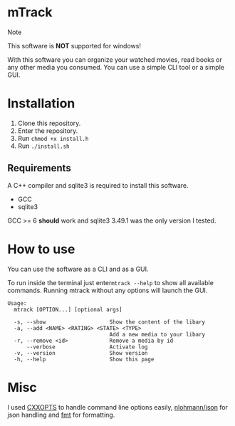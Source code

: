 # mTrack

> [!NOTE]
> This software is **NOT** supported for windows!

With this software you can organize your watched movies, read books or any other
media you consumed. You can use a simple CLI tool or a simple GUI.


# Installation

1. Clone this repository.
2. Enter the repository.
3. Run `chmod +x install.h`
4. Run `./install.sh`
    
## Requirements

A C++ compiler and sqlite3 is required to install this software.

- GCC
- sqlite3

GCC >= 6 **should** work and sqlite3 3.49.1 was the only version I tested.


# How to use

You can use the software as a CLI and as a GUI.

To run inside the terminal just enter`mtrack --help` to show all available
commands. Running mtrack without any options will launch the GUI.

```
Usage:
  mtrack [OPTION...] [optional args]

  -s, --show                    Show the content of the libary
  -a, --add <NAME> <RATING> <STATE> <TYPE>
                                Add a new media to your libary
  -r, --remove <id>             Remove a media by id
      --verbose                 Activate log
  -v, --version                 Show version
  -h, --help                    Show this page
```


# Misc

I used [CXXOPTS](https://github.com/jarro2783/cxxopts) to handle command line 
options easily, [nlohmann/json](https://github.com/nlohmann/json) for
json handling and [fmt](https://github.com/fmtlib/fmt) for formatting.
